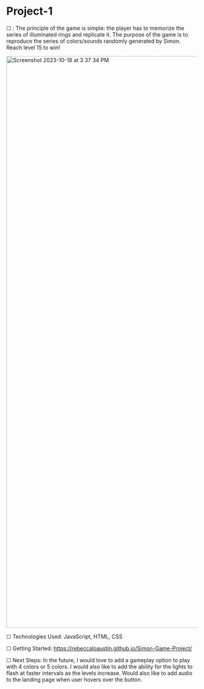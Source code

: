 # Project-1
☐ <Simon Game>: The principle of the game is simple: the player has to memorize the series of illuminated rings and replicate it. The purpose of the game is to reproduce the series of colors/sounds randomly generated by Simon. Reach level 15 to win!

<img width="1502" alt="Screenshot 2023-10-18 at 3 37 34 PM" src="https://github.com/rebeccaloaustin/Simon-Game-Project/assets/141693053/10271e95-e65d-4d12-80d3-ca524fd5e4c3">

☐ Technologies Used: JavaScript, HTML, CSS

☐ Getting Started:  https://rebeccaloaustin.github.io/Simon-Game-Project/

☐ Next Steps: In the future, I would love to add a gameplay option to play with 4 colors or 5 colors. I would also like to add the ability for the lights to flash at faster intervals as the levels increase. Would also like to add audio to the landing page when user hovers over the button.
